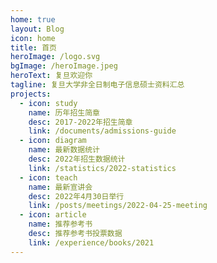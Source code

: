 ```yaml
---
home: true
layout: Blog
icon: home
title: 首页
heroImage: /logo.svg
bgImage: /heroImage.jpeg
heroText: 复旦欢迎你
tagline: 复旦大学非全日制电子信息硕士资料汇总
projects:
  - icon: study
    name: 历年招生简章
    desc: 2017-2022年招生简章
    link: /documents/admissions-guide
  - icon: diagram
    name: 最新数据统计
    desc: 2022年招生数据统计
    link: /statistics/2022-statistics
  - icon: teach
    name: 最新宣讲会
    desc: 2022年4月30日举行
    link: /posts/meetings/2022-04-25-meeting
  - icon: article
    name: 推荐参考书
    desc: 推荐参考书投票数据
    link: /experience/books/2021
---
```

